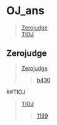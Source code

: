 # OJ_ans

> [Zerojudge](#zerojudge)\
> [TIOJ](#tioj)

## Zerojudge

> [Zerojudge](/zerojudge)
>>[b430](/zerojudge/b430.cpp)

##TIOJ

> [TIOJ](/tioj)
>>[1199](/tioj/1199.cpp)